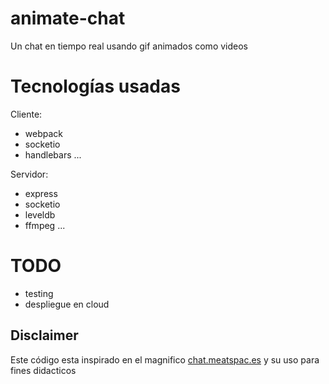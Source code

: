 # animate-chat

Un chat en tiempo real usando gif animados como videos

# Tecnologías usadas

Cliente:
* webpack
* socketio
* handlebars
...

Servidor:
* express
* socketio
* leveldb
* ffmpeg
...

# TODO

* testing
* despliegue en cloud

## Disclaimer

Este código esta inspirado en el magnifico [chat.meatspac.es](https://github.com/meatspaces/meatspace-chat-v2/) y su uso para fines didacticos
